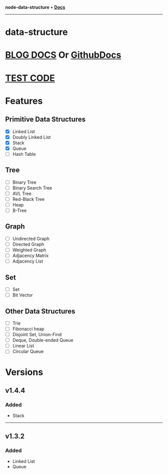 **node-data-structure** • [**Docs**](modules.md)

***

# data-structure

# [BLOG DOCS](https://juny.blog/repository-markdown-viewer/data-structure/docs/index/README.md) Or [GithubDocs](https://github.com/jun-young1993/data-structure/tree/main/docs)

# [TEST CODE](https://github.com/jun-young1993/data-structure/tree/main/__test__)

# Features
## Primitive Data Structures
- [x] Linked List
- [x] Doubly Linked List
- [x] Stack
- [x] Queue
- [ ] Hash Table
## Tree
- [ ] Binary Tree
- [ ] Binary Search Tree
- [ ] AVL Tree
- [ ] Red-Black Tree
- [ ] Heap
- [ ] B-Tree
## Graph
- [ ] Undirected Graph
- [ ] Directed Graph
- [ ] Weighted Graph
- [ ] Adjacency Matrix
- [ ] Adjacency List
## Set
- [ ] Set
- [ ] Bit Vector
## Other Data Structures
- [ ] Trie
- [ ] Fibonacci heap
- [ ] Disjoint Set, Union-Find
- [ ] Deque, Double-ended Queue
- [ ] Linear List
- [ ] Circular Queue

# Versions
## v1.4.4
### Added
- Stack
---
## v1.3.2
### Added
- Linked List
- Queue

